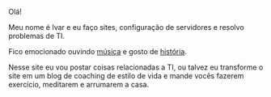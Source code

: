 Olá!

Meu nome é Ivar e eu faço sites, configuração de servidores e resolvo problemas de TI.

Fico emocionado ouvindo [música](https://www.youtube.com/watch?v=7wtfhZwyrcc) e gosto de [história](https://www.youtube.com/watch?v=bBkdLzya3B4).

Nesse site eu vou postar coisas relacionadas a TI, ou talvez eu transforme o site em um blog de coaching de estilo de vida e mande vocês fazerem exercício, meditarem e arrumarem a casa.
